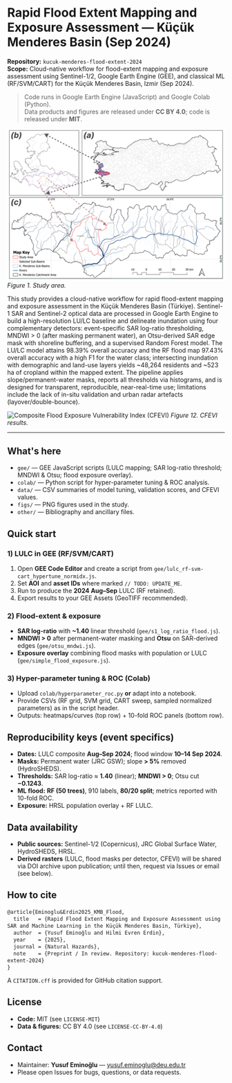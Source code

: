 # Rapid Flood Extent Mapping and Exposure Assessment — Küçük Menderes Basin (Sep 2024)

**Repository:** `kucuk-menderes-flood-extent-2024`  
**Scope:** Cloud-native workflow for flood-extent mapping and exposure assessment using Sentinel-1/2, Google Earth Engine (GEE), and classical ML (RF/SVM/CART) for the Küçük Menderes Basin, Izmir (Sep 2024).

> Code runs in Google Earth Engine (JavaScript) and Google Colab (Python).  
> Data products and figures are released under **CC BY 4.0**; code is released under **MIT**.

![Study area of the Küçük Menderes Basin](figs/Fig01.png)
*Figure 1. Study area.*

This study provides a cloud-native workflow for rapid flood-extent mapping and exposure assessment in the Küçük Menderes Basin (Türkiye). Sentinel-1 SAR and Sentinel-2 optical data are processed in Google Earth Engine to build a high-resolution LU/LC baseline and delineate inundation using four complementary detectors: event-specific SAR log-ratio thresholding, MNDWI > 0 (after masking permanent water), an Otsu-derived SAR edge mask with shoreline buffering, and a supervised Random Forest model. The LU/LC model attains 98.39% overall accuracy and the RF flood map 97.43% overall accuracy with a high F1 for the water class; intersecting inundation with demographic and land-use layers yields ~48,264 residents and ~523 ha of cropland within the mapped extent. The pipeline applies slope/permanent-water masks, reports all thresholds via histograms, and is designed for transparent, reproducible, near-real-time use; limitations include the lack of in-situ validation and urban radar artefacts (layover/double-bounce). 

![Composite Flood Exposure Vulnerability Index (CFEVI)](figs/Fig12.png)
*Figure 12. CFEVI results.*

---

## What's here

- `gee/` — GEE JavaScript scripts (LULC mapping; SAR log-ratio threshold; MNDWI & Otsu; flood exposure overlay).
- `colab/` — Python script for hyper-parameter tuning & ROC analysis.
- `data/` — CSV summaries of model tuning, validation scores, and CFEVI values.
- `figs/` — PNG figures used in the study.
- `other/` — Bibliography and ancillary files.

## Quick start

### 1) LULC in GEE (RF/SVM/CART)
1. Open **GEE Code Editor** and create a script from `gee/lulc_rf-svm-cart_hypertune_normidx.js`.
2. Set **AOI** and **asset IDs** where marked `// TODO: UPDATE_ME`.
3. Run to produce the **2024 Aug–Sep** LULC (RF retained).
4. Export results to your GEE Assets (GeoTIFF recommended).

### 2) Flood-extent & exposure
- **SAR log-ratio** with **~1.40** linear threshold (`gee/s1_log_ratio_flood.js`).
- **MNDWI > 0** after permanent-water masking and **Otsu** on SAR-derived edges (`gee/otsu_mndwi.js`).
- **Exposure overlay** combining flood masks with population or LULC (`gee/simple_flood_exposure.js`).

### 3) Hyper-parameter tuning & ROC (Colab)
- Upload `colab/hyperparameter_roc.py` **or** adapt into a notebook.
- Provide CSVs (RF grid, SVM grid, CART sweep, sampled normalized parameters) as in the script header.
- Outputs: heatmaps/curves (top row) + 10-fold ROC panels (bottom row).

## Reproducibility keys (event specifics)

- **Dates:** LULC composite **Aug–Sep 2024**; flood window **10–14 Sep 2024**.
- **Masks:** Permanent water (JRC GSW); slope **> 5%** removed (HydroSHEDS).
- **Thresholds:** SAR log-ratio ≈ **1.40** (linear); **MNDWI > 0**; Otsu cut **−0.1243**.
- **ML flood:** **RF (50 trees)**, 910 labels, **80/20 split**; metrics reported with 10-fold ROC.
- **Exposure:** HRSL population overlay + RF LULC.

## Data availability

- **Public sources:** Sentinel-1/2 (Copernicus), JRC Global Surface Water, HydroSHEDS, HRSL.
- **Derived rasters** (LULC, flood masks per detector, CFEVI) will be shared via DOI archive upon publication; until then, request via Issues or email (see below).

## How to cite

```
@article{Eminoglu&Erdin2025_KMB_Flood,
  title   = {Rapid Flood Extent Mapping and Exposure Assessment using SAR and Machine Learning in the Küçük Menderes Basin, Türkiye},
  author  = {Yusuf Eminoğlu and Hilmi Evren Erdin},
  year    = {2025},
  journal = {Natural Hazards},
  note    = {Preprint / In review. Repository: kucuk-menderes-flood-extent-2024}
}
```

A `CITATION.cff` is provided for GitHub citation support.

## License

- **Code:** MIT (see `LICENSE-MIT`)
- **Data & figures:** CC BY 4.0 (see `LICENSE-CC-BY-4.0`)

## Contact

- Maintainer: **Yusuf Eminoğlu** — yusuf.eminoglu@deu.edu.tr
- Please open Issues for bugs, questions, or data requests.
